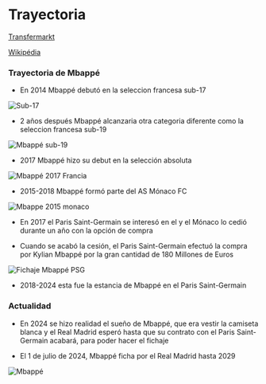 # Trayectoria
[Transfermarkt](https://www.transfermarkt.es/kylian-mbappe/profil/spieler/342229)

[Wikipédia](https://ca.wikipedia.org/wiki/Kylian_Mbapp%C3%A9)

### Trayectoria de Mbappé

- En 2014 Mbappé debutó en la seleccion francesa sub-17

![Sub-17](https://pbs.twimg.com/media/DjsbRDaW0AI74Zl.jpg)

- 2 años después Mbappé alcanzaria otra categoria diferente como la seleccion francesa sub-19

![Mbappé sub-19](https://cdn.resfu.com/media/img_news/kylian-mbappe--jugador-del-monaco-y-de-la-seleccion-de-francia--twitter.jpg?size=1200x&lossy=1)

- 2017 Mbappé hizo su debut en la selección absoluta

![Mbappé 2017 Francia](https://www.latercera.com/resizer/JLCtaXvFC9tcElKARhjYCoYNeQs=/900x600/smart/arc-anglerfish-arc2-prod-copesa.s3.amazonaws.com/public/I45HFLFTPBBAVGLVNBJFLW75ZM.jpg)
  
- 2015-2018 Mbappé formó parte del AS Mónaco FC

![Mbappe 2015 monaco](https://www.ecured.cu/images/4/45/Kylian_Mbapp%C3%A9.jpg)

- En 2017 el Paris Saint-Germain se interesó en el y el Mónaco lo cedió durante un año con la opción de compra

- Cuando se acabó la cesión, el Paris Saint-Germain efectuó la compra por Kylian Mbappé por la gran cantidad de 180 Millones de Euros

![Fichaje Mbappé PSG](https://e00-marca.uecdn.es/assets/multimedia/imagenes/2017/09/07/15048085864229.jpg)

- 2018-2024 esta fue la estancia de Mbappé en el Paris Saint-Germain
  
### Actualidad

- En 2024 se hizo realidad el sueño de Mbappé, que era vestir la camiseta blanca y el Real Madrid esperó hasta que su contrato con el Paris Saint-Germain acabará, para poder hacer el fichaje

- El 1 de julio de 2024, Mbappé ficha por el Real Madrid hasta 2029

![Mbappé](https://i0.wp.com/nuevodiario-assets.s3.us-east-2.amazonaws.com/wp-content/uploads/2024/06/03100842/WhatsApp-Image-2024-06-03-at-1.50.07-PM.jpeg?fit=1176%2C1345&quality=100&ssl=1)
